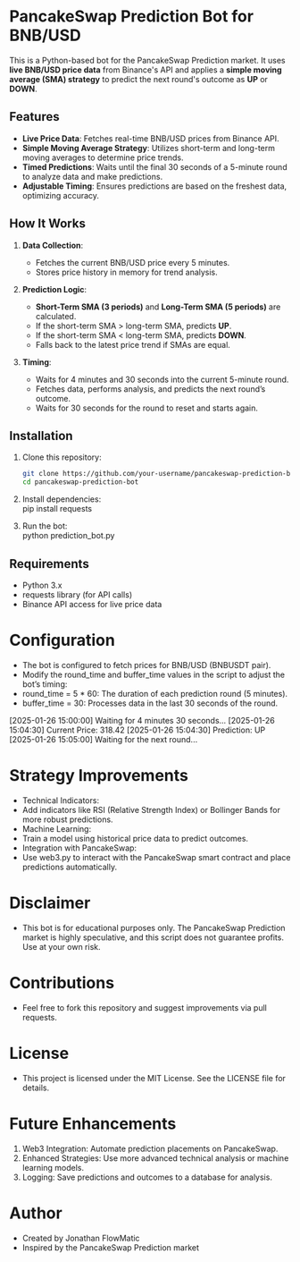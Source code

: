 # PancakeSwap Prediction Bot for BNB/USD

This is a Python-based bot for the PancakeSwap Prediction market. It uses **live BNB/USD price data** from Binance's API and applies a **simple moving average (SMA) strategy** to predict the next round's outcome as **UP** or **DOWN**.

## Features

- **Live Price Data**: Fetches real-time BNB/USD prices from Binance API.
- **Simple Moving Average Strategy**: Utilizes short-term and long-term moving averages to determine price trends.
- **Timed Predictions**: Waits until the final 30 seconds of a 5-minute round to analyze data and make predictions.
- **Adjustable Timing**: Ensures predictions are based on the freshest data, optimizing accuracy.

## How It Works

1. **Data Collection**:
   - Fetches the current BNB/USD price every 5 minutes.
   - Stores price history in memory for trend analysis.

2. **Prediction Logic**:
   - **Short-Term SMA (3 periods)** and **Long-Term SMA (5 periods)** are calculated.
   - If the short-term SMA > long-term SMA, predicts **UP**.
   - If the short-term SMA < long-term SMA, predicts **DOWN**.
   - Falls back to the latest price trend if SMAs are equal.

3. **Timing**:
   - Waits for 4 minutes and 30 seconds into the current 5-minute round.
   - Fetches data, performs analysis, and predicts the next round’s outcome.
   - Waits for 30 seconds for the round to reset and starts again.

## Installation

1. Clone this repository:
   ```bash
   git clone https://github.com/your-username/pancakeswap-prediction-bot.git
   cd pancakeswap-prediction-bot

2. Install dependencies:
   <br>pip install requests<br>

3. Run the bot:
<br>python prediction_bot.py<br>

## Requirements 
- Python 3.x
- requests library (for API calls)
- Binance API access for live price data

# Configuration
- The bot is configured to fetch prices for BNB/USD (BNBUSDT pair).
- Modify the round_time and buffer_time values in the script to adjust the bot’s timing:
- round_time = 5 * 60: The duration of each prediction round (5 minutes).
- buffer_time = 30: Processes data in the last 30 seconds of the round.

[2025-01-26 15:00:00] Waiting for 4 minutes 30 seconds...
[2025-01-26 15:04:30] Current Price: 318.42
[2025-01-26 15:04:30] Prediction: UP
[2025-01-26 15:05:00] Waiting for the next round...

# Strategy Improvements
- Technical Indicators:
- Add indicators like RSI (Relative Strength Index) or Bollinger Bands for more robust predictions.
- Machine Learning:
- Train a model using historical price data to predict outcomes.
- Integration with PancakeSwap:
- Use web3.py to interact with the PancakeSwap smart contract and place predictions automatically.

# Disclaimer
- This bot is for educational purposes only. The PancakeSwap Prediction market is highly speculative, and this script does not guarantee profits. Use at your own risk.

# Contributions
- Feel free to fork this repository and suggest improvements via pull requests.

# License
- This project is licensed under the MIT License. See the LICENSE file for details.

# Future Enhancements
1. Web3 Integration: Automate prediction placements on PancakeSwap.
2. Enhanced Strategies: Use more advanced technical analysis or machine learning models.
3. Logging: Save predictions and outcomes to a database for analysis.

# Author

- Created by Jonathan FlowMatic
- Inspired by the PancakeSwap Prediction market
